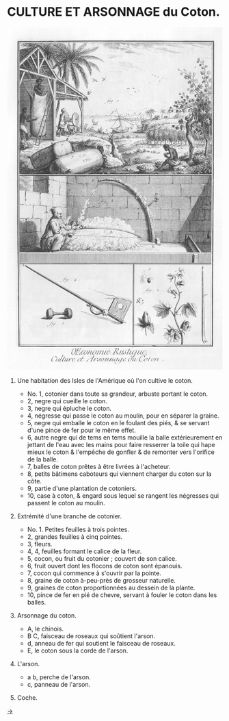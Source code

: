 CULTURE ET ARSONNAGE du Coton.
==============================

[![Planche 1](Planche_1.jpeg)](Planche_1.jpeg)

1. Une habitation des Isles de l'Amérique où l'on cultive le coton.
	- No. 1, cotonier dans toute sa grandeur, arbuste portant le coton.
	- 2, negre qui cueille le coton.
	- 3, negre qui épluche le coton.
	- 4, négresse qui passe le coton au moulin, pour en séparer la graine.
	- 5, negre qui emballe le coton en le foulant des piés, & se servant d'une pince de fer pour le même effet.
	- 6, autre negre qui de tems en tems mouille la balle extérieurement en jettant de l'eau avec les mains pour faire resserrer la toile qui hape mieux le coton & l'empêche de gonfler & de remonter vers l'orifice de la balle.
	- 7, balles de coton prêtes à être livrées à l'acheteur.
	- 8, petits bâtimens caboteurs qui viennent charger du coton sur la côte.
	- 9, partie d'une plantation de cotoniers.
	- 10, case à coton, & engard sous lequel se rangent les négresses qui passent le coton au moulin.

2. Extrémité d'une branche de cotonier.
	- No. 1. Petites feuilles à trois pointes.
	- 2, grandes feuilles à cinq pointes.
	- 3, fleurs.
	- 4, 4, feuilles formant le calice de la fleur.
	- 5, cocon, ou fruit du cotonier ; couvert de son calice.
	- 6, fruit ouvert dont les flocons de coton sont épanouis.
	- 7, cocon qui commence à s'ouvrir par la pointe.
	- 8, graine de coton à-peu-près de grosseur naturelle.
	- 9, graines de coton proportionnées au dessein de la plante.
	- 10, pince de fer en pié de chevre, servant à fouler le coton dans les balles.

3. Arsonnage du coton.
	- A, le chinois.
	- B C, faisceau de roseaux qui soûtient l'arson.
	- d, anneau de fer qui soutient le faisceau de roseaux.
	- E, le coton sous la corde de l'arson.

4. L'arson.
	- a b, perche de l'arson.
	- c, panneau de l'arson.

5. Coche.


[->](../12-Travail_&_emploi_du_coton/Légende.md)
